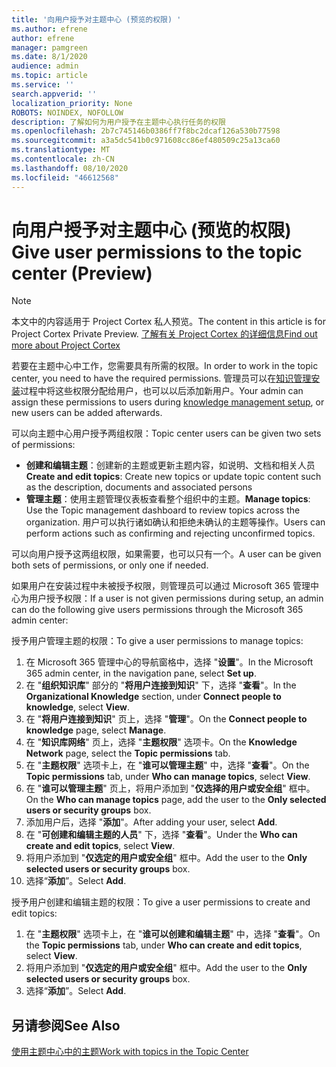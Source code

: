 ```yaml
---
title: '向用户授予对主题中心 (预览的权限) '
ms.author: efrene
author: efrene
manager: pamgreen
ms.date: 8/1/2020
audience: admin
ms.topic: article
ms.service: ''
search.appverid: ''
localization_priority: None
ROBOTS: NOINDEX, NOFOLLOW
description: 了解如何为用户授予在主题中心执行任务的权限
ms.openlocfilehash: 2b7c745146b0386ff7f8bc2dcaf126a530b77598
ms.sourcegitcommit: a3a5dc541b0c971608cc86ef480509c25a13ca60
ms.translationtype: MT
ms.contentlocale: zh-CN
ms.lasthandoff: 08/10/2020
ms.locfileid: "46612568"
---
```

# <a name="give-user-permissions-to-the-topic-center-preview"></a><span data-ttu-id="71abe-103">向用户授予对主题中心 (预览的权限) </span><span class="sxs-lookup"><span data-stu-id="71abe-103">Give user permissions to the topic center (Preview)</span></span>

> [!Note] 
> <span data-ttu-id="71abe-104">本文中的内容适用于 Project Cortex 私人预览。</span><span class="sxs-lookup"><span data-stu-id="71abe-104">The content in this article is for Project Cortex Private Preview.</span></span> [<span data-ttu-id="71abe-105">了解有关 Project Cortex 的详细信息</span><span class="sxs-lookup"><span data-stu-id="71abe-105">Find out more about Project Cortex</span></span>](https://aka.ms/projectcortex) 

<span data-ttu-id="71abe-106">若要在主题中心中工作，您需要具有所需的权限。</span><span class="sxs-lookup"><span data-stu-id="71abe-106">In order to work in the topic center, you need to have the required permissions.</span></span> <span data-ttu-id="71abe-107">管理员可以在[知识管理安装](set-up-knowledge-network.md)过程中将这些权限分配给用户，也可以以后添加新用户。</span><span class="sxs-lookup"><span data-stu-id="71abe-107">Your admin can assign these permissions to users during [knowledge management setup](set-up-knowledge-network.md), or new users can be added afterwards.</span></span>

<span data-ttu-id="71abe-108">可以向主题中心用户授予两组权限：</span><span class="sxs-lookup"><span data-stu-id="71abe-108">Topic center users can be given two sets of permissions:</span></span>

- <span data-ttu-id="71abe-109">**创建和编辑主题**：创建新的主题或更新主题内容，如说明、文档和相关人员</span><span class="sxs-lookup"><span data-stu-id="71abe-109">**Create and edit topics**: Create new topics or update topic content such as the description, documents and associated persons</span></span>
- <span data-ttu-id="71abe-110">**管理主题**：使用主题管理仪表板查看整个组织中的主题。</span><span class="sxs-lookup"><span data-stu-id="71abe-110">**Manage topics**: Use the Topic management dashboard to review topics across the organization.</span></span> <span data-ttu-id="71abe-111">用户可以执行诸如确认和拒绝未确认的主题等操作。</span><span class="sxs-lookup"><span data-stu-id="71abe-111">Users can perform actions such as confirming and rejecting unconfirmed topics.</span></span>

<span data-ttu-id="71abe-112">可以向用户授予这两组权限，如果需要，也可以只有一个。</span><span class="sxs-lookup"><span data-stu-id="71abe-112">A user can be given both sets of permissions, or only one if needed.</span></span> 

<span data-ttu-id="71abe-113">如果用户在安装过程中未被授予权限，则管理员可以通过 Microsoft 365 管理中心为用户授予权限：</span><span class="sxs-lookup"><span data-stu-id="71abe-113">If a user is not given permissions during setup, an admin can do the following give users permissions through the Microsoft 365 admin center:</span></span>

<span data-ttu-id="71abe-114">授予用户管理主题的权限：</span><span class="sxs-lookup"><span data-stu-id="71abe-114">To give a user permissions to manage topics:</span></span>

1. <span data-ttu-id="71abe-115">在 Microsoft 365 管理中心的导航窗格中，选择 "**设置**"。</span><span class="sxs-lookup"><span data-stu-id="71abe-115">In the Microsoft 365 admin center, in the navigation pane, select **Set up**.</span></span>
2. <span data-ttu-id="71abe-116">在 "**组织知识库**" 部分的 "**将用户连接到知识**" 下，选择 "**查看**"。</span><span class="sxs-lookup"><span data-stu-id="71abe-116">In the **Organizational Knowledge** section, under **Connect people to knowledge**, select **View**.</span></span>
3. <span data-ttu-id="71abe-117">在 "**将用户连接到知识**" 页上，选择 "**管理**"。</span><span class="sxs-lookup"><span data-stu-id="71abe-117">On the **Connect people to knowledge** page, select **Manage**.</span></span>
4. <span data-ttu-id="71abe-118">在 "**知识库网络**" 页上，选择 "**主题权限**" 选项卡。</span><span class="sxs-lookup"><span data-stu-id="71abe-118">On the **Knowledge Network** page, select the **Topic permissions** tab.</span></span>
5. <span data-ttu-id="71abe-119">在 "**主题权限**" 选项卡上，在 "**谁可以管理主题**" 中，选择 "**查看**"。</span><span class="sxs-lookup"><span data-stu-id="71abe-119">On the **Topic permissions** tab, under **Who can manage topics**, select **View**.</span></span>
6.  <span data-ttu-id="71abe-120">在 "**谁可以管理主题**" 页上，将用户添加到 "**仅选择的用户或安全组**" 框中。</span><span class="sxs-lookup"><span data-stu-id="71abe-120">On the **Who can manage topics** page, add the user to the **Only selected users or security groups** box.</span></span>
7. <span data-ttu-id="71abe-121">添加用户后，选择 "**添加**"。</span><span class="sxs-lookup"><span data-stu-id="71abe-121">After adding your user, select **Add**.</span></span>
3. <span data-ttu-id="71abe-122">在 "**可创建和编辑主题的人员**" 下，选择 "**查看**"。</span><span class="sxs-lookup"><span data-stu-id="71abe-122">Under the **Who can create and edit topics**, select **View**.</span></span>
4. <span data-ttu-id="71abe-123">将用户添加到 "**仅选定的用户或安全组**" 框中。</span><span class="sxs-lookup"><span data-stu-id="71abe-123">Add the user to the **Only selected users or security groups** box.</span></span>
5. <span data-ttu-id="71abe-124">选择“**添加**”。</span><span class="sxs-lookup"><span data-stu-id="71abe-124">Select **Add**.</span></span>

<span data-ttu-id="71abe-125">授予用户创建和编辑主题的权限：</span><span class="sxs-lookup"><span data-stu-id="71abe-125">To give a user permissions to create and edit topics:</span></span>

1. <span data-ttu-id="71abe-126">在 "**主题权限**" 选项卡上，在 "**谁可以创建和编辑主题**" 中，选择 "**查看**"。</span><span class="sxs-lookup"><span data-stu-id="71abe-126">On the **Topic permissions** tab, under **Who can create and edit topics**, select **View**.</span></span>
2. <span data-ttu-id="71abe-127">将用户添加到 "**仅选定的用户或安全组**" 框中。</span><span class="sxs-lookup"><span data-stu-id="71abe-127">Add the user to the **Only selected users or security groups** box.</span></span>
3. <span data-ttu-id="71abe-128">选择“**添加**”。</span><span class="sxs-lookup"><span data-stu-id="71abe-128">Select **Add**.</span></span>



## <a name="see-also"></a><span data-ttu-id="71abe-129">另请参阅</span><span class="sxs-lookup"><span data-stu-id="71abe-129">See Also</span></span>
  
[<span data-ttu-id="71abe-130">使用主题中心中的主题</span><span class="sxs-lookup"><span data-stu-id="71abe-130">Work with topics in the Topic Center</span></span>](work-with-topics.md)



